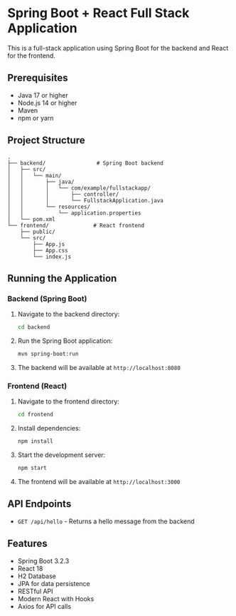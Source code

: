 # Spring Boot + React Full Stack Application

This is a full-stack application using Spring Boot for the backend and React for the frontend.

## Prerequisites

- Java 17 or higher
- Node.js 14 or higher
- Maven
- npm or yarn

## Project Structure

```
.
├── backend/                # Spring Boot backend
│   ├── src/
│   │   └── main/
│   │       ├── java/
│   │       │   └── com/example/fullstackapp/
│   │       │       ├── controller/
│   │       │       └── FullstackApplication.java
│   │       └── resources/
│   │           └── application.properties
│   └── pom.xml
└── frontend/              # React frontend
    ├── public/
    └── src/
        ├── App.js
        ├── App.css
        └── index.js
```

## Running the Application

### Backend (Spring Boot)

1. Navigate to the backend directory:
   ```bash
   cd backend
   ```
2. Run the Spring Boot application:
   ```bash
   mvn spring-boot:run
   ```
3. The backend will be available at `http://localhost:8080`

### Frontend (React)

1. Navigate to the frontend directory:
   ```bash
   cd frontend
   ```
2. Install dependencies:
   ```bash
   npm install
   ```
3. Start the development server:
   ```bash
   npm start
   ```
4. The frontend will be available at `http://localhost:3000`

## API Endpoints

- `GET /api/hello` - Returns a hello message from the backend

## Features

- Spring Boot 3.2.3
- React 18
- H2 Database
- JPA for data persistence
- RESTful API
- Modern React with Hooks
- Axios for API calls 
